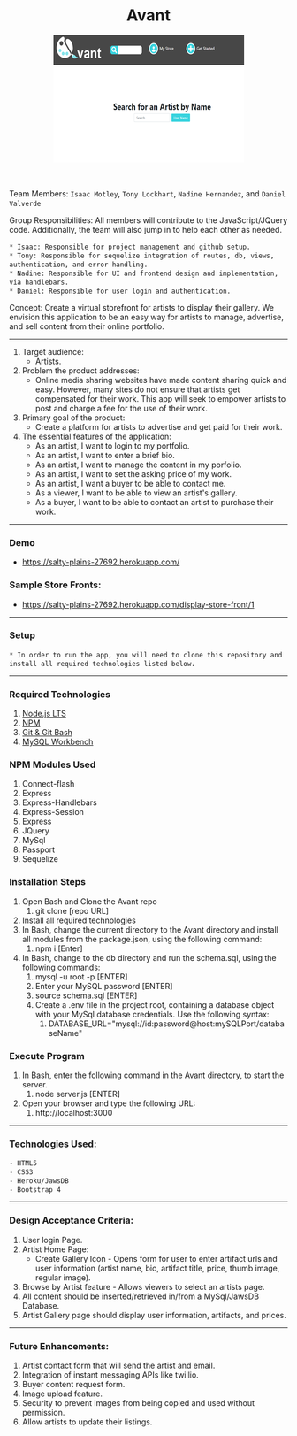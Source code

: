 <h1 align="center">Avant</h1>
<p align="center"><kbd><img src ="./images/avant.png" /></kbd></p><br/>

Team Members: `Isaac Motley`, `Tony Lockhart`, `Nadine Hernandez`, and `Daniel Valverde`

Group Responsibilities:  All members will contribute to the JavaScript/JQuery code.  Additionally, the team will also jump in to help each other as needed.

    * Isaac: Responsible for project management and github setup. 
    * Tony: Responsible for sequelize integration of routes, db, views, authentication, and error handling.
    * Nadine: Responsible for UI and frontend design and implementation, via handlebars.
    * Daniel: Responsible for user login and authentication.

Concept: Create a virtual storefront for artists to display their gallery.  We envision this application to be an easy way for artists to manage, advertise, and sell content from their online portfolio.

- - -
1. Target audience:
    - Artists.
2. Problem the product addresses:
    - Online media sharing websites have made content sharing quick and easy.  However, many sites do not ensure that artists get compensated for their work.  This app will seek to empower artists to post and charge a fee for the use of their work. 
3. Primary goal of the product:
    - Create a platform for artists to advertise and get paid for their work.
4. The essential features of the application:
    - As an artist, I want to login to my portfolio.
    - As an artist, I want to enter a brief bio.
    - As an artist, I want to manage the content in my porfolio.
    - As an artist, I want to set the asking price of my work.
    - As an artist, I want a buyer to be able to contact me.
    - As a viewer, I want to be able to view an artist's gallery.
    - As a buyer, I want to be able to contact an artist to purchase their work.
- - -
### Demo

* https://salty-plains-27692.herokuapp.com/

### Sample Store Fronts:

* https://salty-plains-27692.herokuapp.com/display-store-front/1
- - -
### Setup
    * In order to run the app, you will need to clone this repository and install all required technologies listed below.
- - -
### Required Technologies
1. [Node.js LTS](https://nodejs.org/en/)<br/>
2. [NPM](https://www.npmjs.com/get-npm)<br/>
3. [Git & Git Bash](https://git-scm.com/downloads)<br/>
4. [MySQL Workbench](https://dev.mysql.com/downloads/workbench/)<br/>
### NPM Modules Used
1. Connect-flash
2. Express
3. Express-Handlebars
4. Express-Session
5. Express
6. JQuery
7. MySql
8. Passport
9. Sequelize
### Installation Steps
1. Open Bash and Clone the Avant repo
    1. git clone [repo URL]
2. Install all required technologies
3. In Bash, change the current directory to the Avant directory and install all modules from the package.json, using the following command:
    1. npm i [Enter]  
4. In Bash, change to the db directory and run the schema.sql, using the following commands:
    1. mysql -u root -p [ENTER]
    2. Enter your MySQL password [ENTER]
    3. source schema.sql [ENTER]
    5. Create a .env file in the project root, containing a database object with your MySql database credentials. Use the following syntax:
        1. DATABASE_URL="mysql://id:password@host:mySQLPort/databaseName"
### Execute Program
1. In Bash, enter the following command in the Avant directory, to start the server.
    1. node server.js [ENTER]
2. Open your browser and type the following URL:
    1. http://localhost:3000
- - -
### Technologies Used:
    - HTML5
    - CSS3
    - Heroku/JawsDB
    - Bootstrap 4
- - -
### Design Acceptance Criteria:
1. User login Page.
2. Artist Home Page:
    - Create Gallery Icon -  Opens form for user to enter artifact urls and user information (artist name, bio, artifact title, price, thumb image, regular image).
3. Browse by Artist feature - Allows viewers to select an artists page.
4. All content should be inserted/retrieved in/from a MySql/JawsDB Database.
5. Artist Gallery page should display user information, artifacts, and prices.
- - -
### Future Enhancements:
1. Artist contact form that will send the artist and email.
2. Integration of instant messaging APIs like twillio.
3. Buyer content request form.
4. Image upload feature.
5. Security to prevent images from being copied and used without permission.
6. Allow artists to update their listings.


